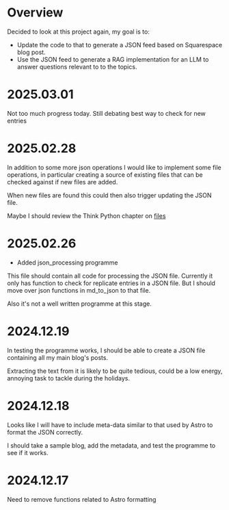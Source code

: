 # Overview

Decided to look at this project again, my goal is to:
- Update the code to that to generate a JSON feed based on Squarespace blog post.
- Use the JSON feed to generate a RAG implementation for an LLM to answer questions relevant to to the topics.

# 2025.03.01

Not too much progress today. Still debating best way to check for new entries 

# 2025.02.28

In addition to some more json operations I would like to implement some file operations, in particular creating a source of existing files that can be checked against if new files are added.

When new files are found this could then also trigger updating the JSON file.

Maybe I should review the Think Python chapter on [files](https://allendowney.github.io/ThinkPython/chap13.html) 

# 2025.02.26

- Added json_processing programme

This file should contain all code for processing the JSON file. Currently it only has function to check for replicate entries in a JSON file. But I should move over json functions in md_to_json to that file.

Also it's not a well written programme at this stage.

# 2024.12.19

In testing the programme works, I should be able to create a JSON file containing all my main blog's posts. 

Extracting the text from it is likely to be quite tedious, could be a low energy, annoying task to tackle during the holidays.

# 2024.12.18

Looks like I will have to include meta-data similar to that used by Astro to format the JSON correctly.

I should take a sample blog, add the metadata, and test the programme to see if it works.

# 2024.12.17 

Need to remove functions related to Astro formatting